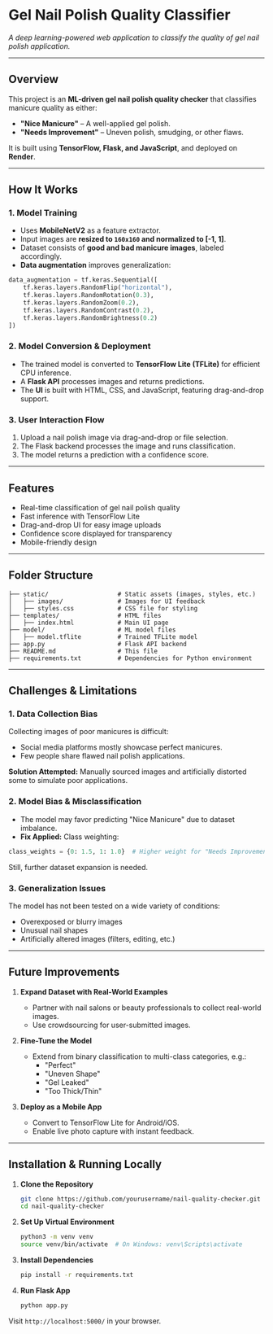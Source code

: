 # Gel Nail Polish Quality Classifier

_A deep learning-powered web application to classify the quality of gel nail polish application._

---

## Overview

This project is an **ML-driven gel nail polish quality checker** that classifies manicure quality as either:

- **"Nice Manicure"** – A well-applied gel polish.  
- **"Needs Improvement"** – Uneven polish, smudging, or other flaws.

It is built using **TensorFlow, Flask, and JavaScript**, and deployed on **Render**.

---

## How It Works

### 1. Model Training
- Uses **MobileNetV2** as a feature extractor.  
- Input images are **resized to `160x160` and normalized to [-1, 1]**.  
- Dataset consists of **good and bad manicure images**, labeled accordingly.  
- **Data augmentation** improves generalization:

```python
data_augmentation = tf.keras.Sequential([
    tf.keras.layers.RandomFlip("horizontal"),
    tf.keras.layers.RandomRotation(0.3),
    tf.keras.layers.RandomZoom(0.2),
    tf.keras.layers.RandomContrast(0.2),
    tf.keras.layers.RandomBrightness(0.2)
])
```

### 2. Model Conversion & Deployment
- The trained model is converted to **TensorFlow Lite (TFLite)** for efficient CPU inference.  
- A **Flask API** processes images and returns predictions.  
- The **UI** is built with HTML, CSS, and JavaScript, featuring drag-and-drop support.  

### 3. User Interaction Flow
1. Upload a nail polish image via drag-and-drop or file selection.  
2. The Flask backend processes the image and runs classification.  
3. The model returns a prediction with a confidence score.  

---

## Features
- Real-time classification of gel nail polish quality  
- Fast inference with TensorFlow Lite  
- Drag-and-drop UI for easy image uploads  
- Confidence score displayed for transparency  
- Mobile-friendly design  

---

## Folder Structure

```
├── static/                   # Static assets (images, styles, etc.)
│   ├── images/               # Images for UI feedback
│   ├── styles.css            # CSS file for styling
├── templates/                # HTML files
│   ├── index.html            # Main UI page
├── model/                    # ML model files
│   ├── model.tflite          # Trained TFLite model
├── app.py                    # Flask API backend
├── README.md                 # This file
├── requirements.txt          # Dependencies for Python environment
```

---

## Challenges & Limitations

### 1. Data Collection Bias
Collecting images of poor manicures is difficult:
- Social media platforms mostly showcase perfect manicures.  
- Few people share flawed nail polish applications.  

**Solution Attempted:** Manually sourced images and artificially distorted some to simulate poor applications.

### 2. Model Bias & Misclassification
- The model may favor predicting "Nice Manicure" due to dataset imbalance.  
- **Fix Applied:** Class weighting:  

```python
class_weights = {0: 1.5, 1: 1.0}  # Higher weight for "Needs Improvement"
```

Still, further dataset expansion is needed.

### 3. Generalization Issues
The model has not been tested on a wide variety of conditions:  
- Overexposed or blurry images  
- Unusual nail shapes  
- Artificially altered images (filters, editing, etc.)  

---

## Future Improvements

1. **Expand Dataset with Real-World Examples**  
   - Partner with nail salons or beauty professionals to collect real-world images.  
   - Use crowdsourcing for user-submitted images.  

2. **Fine-Tune the Model**  
   - Extend from binary classification to multi-class categories, e.g.:  
     - "Perfect"  
     - "Uneven Shape"  
     - "Gel Leaked"  
     - "Too Thick/Thin"  

3. **Deploy as a Mobile App**  
   - Convert to TensorFlow Lite for Android/iOS.  
   - Enable live photo capture with instant feedback.  

---

## Installation & Running Locally

1. **Clone the Repository**
   ```bash
   git clone https://github.com/yourusername/nail-quality-checker.git
   cd nail-quality-checker
   ```

2. **Set Up Virtual Environment**
   ```bash
   python3 -m venv venv
   source venv/bin/activate  # On Windows: venv\Scripts\activate
   ```

3. **Install Dependencies**
   ```bash
   pip install -r requirements.txt
   ```

4. **Run Flask App**
   ```bash
   python app.py
   ```

Visit `http://localhost:5000/` in your browser.
